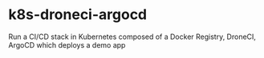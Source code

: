 # k8s-droneci-argocd
Run a CI/CD stack in Kubernetes composed of a Docker Registry, DroneCI, ArgoCD which deploys a demo app
